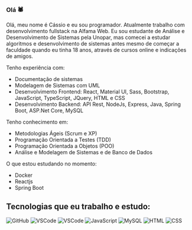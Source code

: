 ### Olá 🕷️

Olá, meu nome é Cássio e eu sou programador. Atualmente trabalho com desenvolvimento fullstack na Alfama Web. Eu sou estudante de Análise e Desenvolvimento de Sistemas pela Unopar, mas comecei a estudar algoritmos e desenvolvimento de sistemas antes mesmo de começar a faculdade quando eu tinha 18 anos, através de cursos online e indicações de amigos. 

Tenho experiência com:

* Documentação de sistemas 
* Modelagem de Sistemas com UML
* Desenvolvimento Frontend: React, Material UI, Sass, Bootstrap, JavaScript, TypeScript, JQuery, HTML e CSS
* Desenvolvimento Backend: API Rest, NodeJs, Express, Java, Spring Boot, ASP.Net Core, MySQL

Tenho conhecimento em:

* Metodologias Ágeis (Scrum e XP)
* Programação Orientada a Testes (TDD)
* Programação Orientada a Objetos (POO)
* Análise e Modelagem de Sistemas e de Banco de Dados

O que estou estudando no momento:
* Docker
* Reactjs
* Spring Boot

## Tecnologias que eu trabalho e estudo:


![GitHub](https://img.shields.io/badge/-GitHub-red?logo=github)
![VSCode](https://img.shields.io/badge/-VSCode-blue?logo=visual-studio-code)
![VSCode](https://img.shields.io/badge/-PHP-purple?logo=php)
![JavaScript](https://img.shields.io/badge/-JavaScript-yellow?logo=Javascript)
![MySQL](https://img.shields.io/badge/-MySQL-blue?logo=MySQL)
![HTML](https://img.shields.io/badge/-HTML-grey?logo=html)
![CSS](https://img.shields.io/badge/-CSS-greenpool?logo=css)
